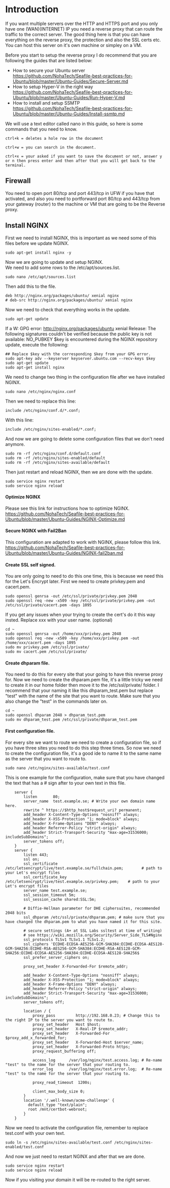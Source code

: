 
# Introduction
If you want multiple servers over the HTTP and HTTPS port and you only have one (WAN)(INTERNET) IP you need a reverse proxy that can route the traffic to the correct server. The good thing here is that you can have everything on the reverse proxy, the protection and also the SSL certs etc. You can host this server on it's own machine or simpley on a VM.

Before you start to setup the reverse proxy I do recommend that you are following the guides that are listed below:
* How to secure your Ubuntu server <br>
https://github.com/NohaTech/Seafile-best-practices-for-Ubuntu/blob/master/Ubuntu-Guides/Secure-Server.md
* How to setup Hyper-V in the right way<br>
https://github.com/NohaTech/Seafile-best-practices-for-Ubuntu/blob/master/Ubuntu-Guides/Run-Hyper-V.md
* How to install and setup SSMTP<br>
https://github.com/NohaTech/Seafile-best-practices-for-Ubuntu/blob/master/Ubuntu-Guides/Install-ssmtp.md

We will use a text editor called nano in this guide, so here is some commands that you need to know.
```
ctrl+k = deletes a hole row in the document

ctrl+w = you can search in the document.
 
ctrl+x = your asked if you want to save the document or not, answer y or n then press enter and then after that you will get back to the     terminal.
```
## Firewall
You need to open port 80/tcp and port 443/tcp in UFW if you have that activated, and also you need to portforward port 80/tcp and 443/tcp from your gateway (router) to the machine or VM that are going to be the Reverse proxy.

## Install NGINX
First we need to install NGINX, this is important as we need some of this files before we update NGINX.
```
sudo apt-get install nginx -y
```
Now we are going to update and setup NGINX. <br>
We need to add some rows to the /etc/apt/sources.list.
```
sudo nano /etc/apt/sources.list
```
Then add this to the file.
```
deb http://nginx.org/packages/ubuntu/ xenial nginx
# deb-src http://nginx.org/packages/ubuntu/ xenial nginx
```
Now we need to check that everything works in the update.
```
sudo apt-get update
```
If a W: GPG error: http://nginx.org/packages/ubuntu xenial Release: The following signatures couldn't be verified because the public key is not available: NO_PUBKEY $key is encountered during the NGINX repository update, execute the following:
```
## Replace $key with the corresponding $key from your GPG error.
sudo apt-key adv --keyserver keyserver.ubuntu.com --recv-keys $key
sudo apt-get update
sudo apt-get install nginx
```
We need to change two thing in the configuration file after we have installed NGINX.
```
sudo nano /etc/nginx/nginx.conf
```
Then we need to replace this line:
```
include /etc/nginx/conf.d/*.conf;
```
With this line:
```
include /etc/nginx/sites-enabled/*.conf;
```
And now we are going to delete some configuration files that we don't need anymore.
```
sudo rm -rf /etc/nginx/conf.d/default.conf
sudo rm -rf /etc/nginx/sites-enabled/default
sudo rm -rf /etc/nginx/sites-available/default
```
Then just restart and reload NGINX, then we are done with the update.
```
sudo service nginx restart
sudo service nginx reload
```
#### Optimize NGINX
Please see this link for instructions how to optimize NGINX.<br>
https://github.com/NohaTech/Seafile-best-practices-for-Ubuntu/blob/master/Ubuntu-Guides/NGINX-Optimize.md <br>
#### Secure NGINX with Fail2Ban
This configuration are adapted to work with NGINX, please follow this link.<br>
https://github.com/NohaTech/Seafile-best-practices-for-Ubuntu/blob/master/Ubuntu-Guides/NGINX-fail2ban.md
#### Create SSL self signed.
You are only going to need to do this one time, this is because we need this for the Let's Encrypt later.
First we need to create privkey.pem and cacert.pem.
```
sudo openssl genrsa -out /etc/ssl/private/privkey.pem 2048
sudo openssl req -new -x509 -key /etc/ssl/private/privkey.pem -out /etc/ssl/private/cacert.pem -days 1095
```
If you get any issues when your trying to create the cert's do it this way insted. Replace xxx with your user name. (optional)
```
cd ~
sudo openssl genrsa -out /home/xxx/privkey.pem 2048
sudo openssl req -new -x509 -key /home/xxx/privkey.pem -out /home/xxx/cacert.pem -days 1095
sudo mv privkey.pem /etc/ssl/private/
sudo mv cacert.pem /etc/ssl/private/
```
#### Create dhparam file.
You need to do this for every site that your going to have this reverse proxy for.
Now we need to create the dhparam.pem file, it's a little tricky we need to create it in our home folder then move it to the /etc/ssl/private/ folder.
I recommend that your naming it like this dhparam_test.pem but replace "test" with the name of the site that you want to route.
Make sure that you also change the "test" in the commands later on.
```
cd ~
sudo openssl dhparam 2048 > dhparam_test.pem
sudo mv dhparam_test.pem /etc/ssl/private/dhparam_test.pem
```
#### First configuration file.
For every site we want to route we need to create a configuration file, so if you have three sites you need to do this step three times.
So now we need to create the configuration file, it's a good ide to name it to the same name as the server that you want to route to.
```
sudo nano /etc/nginx/sites-available/test.conf
```
This is one example for the configuration, make sure that you have changed the text that has a # sign after to your own text in this file.
```
    server {
        listen       80;
        server_name  test.example.se; # Write your own domain name here.
        rewrite ^ https://$http_host$request_uri? permanent;   
        add_header X-Content-Type-Options "nosniff" always;
        add_header X-XSS-Protection "1; mode=block" always;
        add_header X-Frame-Options "DENY" always;
        add_header Referrer-Policy "strict-origin" always;
        add_header Strict-Transport-Security "max-age=31536000; includeSubDomains";
        server_tokens off;
    }
    server {
        listen 443;
        ssl on;
        ssl_certificate /etc/letsencrypt/live/test.example.se/fullchain.pem;        # path to your Let's encrypt files
        ssl_certificate_key /etc/letsencrypt/live/test.example.se/privkey.pem;    # path to your Let's encrypt files
        server_name test.example.se;
        ssl_session_timeout 5m;
        ssl_session_cache shared:SSL:5m;

        # Diffie-Hellman parameter for DHE ciphersuites, recommended 2048 bits
        ssl_dhparam /etc/ssl/private/dhparam.pem; # make sure that you have changed the dhparam.pem to what you have named it for this site.

        # secure settings (A+ at SSL Labs ssltest at time of writing)
        # see https://wiki.mozilla.org/Security/Server_Side_TLS#Nginx
        ssl_protocols TLSv1 TLSv1.1 TLSv1.2;
        ssl_ciphers 'ECDHE-ECDSA-AES256-GCM-SHA384:ECDHE-ECDSA-AES128-GCM-SHA256:ECDHE-RSA-AES256-GCM-SHA384:ECDHE-RSA-AES128-GCM-SHA256:ECDHE-ECDSA-AES256-SHA384:ECDHE-ECDSA-AES128-SHA256$
        ssl_prefer_server_ciphers on;

        proxy_set_header X-Forwarded-For $remote_addr;

        add_header X-Content-Type-Options "nosniff" always;
        add_header X-XSS-Protection "1; mode=block" always;
        add_header X-Frame-Options "DENY" always;
        add_header Referrer-Policy "strict-origin" always;
        add_header Strict-Transport-Security "max-age=31536000; includeSubDomains";
        server_tokens off;

        location / {
            proxy_pass         http://192.168.0.23; # Change this to the right IP to the server you want to route to.
            proxy_set_header   Host $host;
            proxy_set_header   X-Real-IP $remote_addr;
            proxy_set_header   X-Forwarded-For $proxy_add_x_forwarded_for;
            proxy_set_header   X-Forwarded-Host $server_name;
            proxy_set_header   X-Forwarded-Proto https;
            proxy_request_buffering off;

            access_log      /var/log/nginx/test.access.log; # Re-name "test" to the name for the server that your routing to.
            error_log       /var/log/nginx/test.error.log;  # Re-name "test" to the name for the server that your routing to.

            proxy_read_timeout  1200s;

            client_max_body_size 0;
        }
        location '/.well-known/acme-challenge' {
          default_type "text/plain";
          root /mnt/certbot-webroot;
        }
    }
```
Now we need to activate the configuration file, remember to replace test.conf with your own text.
```
sudo ln -s /etc/nginx/sites-available/test.conf /etc/nginx/sites-enabled/test.conf
```
And now we just need to restart NGINX and after that we are done.
```
sudo service nginx restart
sudo service nginx reload
```
Now if you visiting your domain it will be re-routed to the right server.
